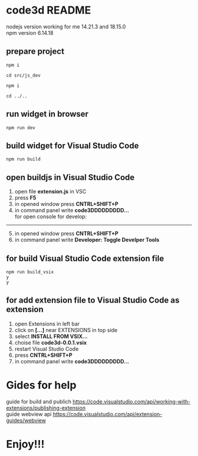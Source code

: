 # code3d README

nodejs version working for me 14.21.3 and 18.15.0  
npm version 6.14.18

prepare project
---

```
npm i
```

```
cd src/js_dev
```

```
npm i
```

```
cd ../..
```

run widget in browser
---
``` 
npm run dev  
```

build widget for Visual Studio Code
---
``` 
npm run build
```

open buildjs in Visual Studio Code
---
1. open file **extension.js** in VSC 
2. press **F5**
3. in opened window press **CNTRL+SHIFT+P**
4. in command panel write **code3DDDDDDDDD...**  
for open console for develop:
---
5. in opened window press **CNTRL+SHIFT+P**
6. in command panel write **Developer: Toggle Develper Tools**

for build Visual Studio Code extension file
---
``` 
npm run build_vsix
y
y
``` 

for add extension file to Visual Studio Code as extension
---
1. open Extensions in left bar
2. click on **[...]** near EXTENSIONS in top side
3. select **INSTALL FROM VSIX...**
4. choise file **code3d-0.0.1.vsix**
5. restart Visual Studio Code
6. press **CNTRL+SHIFT+P**
7. in command panel write **code3DDDDDDDDD...**


# Gides for help
guide for build and publich
https://code.visualstudio.com/api/working-with-extensions/publishing-extension  
guide webview api
https://code.visualstudio.com/api/extension-guides/webview 

# Enjoy!!!
